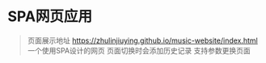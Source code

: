 # SPA网页应用

> 页面展示地址
> https://zhulinjiuying.github.io/music-website/index.html
> 一个使用SPA设计的网页
> 页面切换时会添加历史记录
> 支持参数更换页面